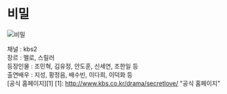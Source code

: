 # 비밀
![비밀](http://imgnews.naver.com/image/396/2013/09/30/20130930023574_0_59_20130930180607.jpg "비밀")  

채널 : kbs2  
장르 : 멜로, 스릴러  
등장인물 : 조민혁, 김유정, 안도훈, 신세연, 조한일 등   
출연배우 : 지성, 황정음, 배수빈, 이다희, 이덕화 등  
[공식 홈페이지][1]
[1]: http://www.kbs.co.kr/drama/secretlove/ "공식 홈페이지"